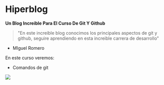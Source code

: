 # Hiperblog
**Un Blog Increible Para El Curso De Git Y Github**

> "En este increible blog conocimos los principales aspectos de git y github, seguire aprendiendo en esta increible carrera de desarrollo"
- MIguel Romero

En este curso veremos:

* Comandos de git

![](https://cdn-icons-png.flaticon.com/512/25/25231.png)
